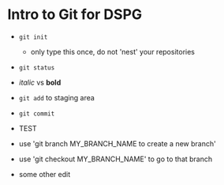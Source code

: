# Intro to Git for DSPG

- `git init`
	- only type this once, do not 'nest' your repositories
- `git status`

- *italic* vs **bold**

- `git add` to staging area

- `git commit`

- TEST
- use 'git branch MY_BRANCH_NAME to create a new branch'
- use 'git checkout MY_BRANCH_NAME' to go to that branch
- some other edit
